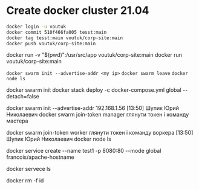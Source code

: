 # Create docker cluster 21.04

```bash
docker login -u voutuk
docker commit 510f466fa005 tesst:main
docker tag tesst:main voutuk/corp-site:main
docker push voutuk/corp-site:main
```
docker run -v "$(pwd)":/usr/src/app voutuk/corp-site:main
docker run voutuk/corp-site:main

`docker swarm init --advertise-addr <my ip>`
`docker swarm leave`
`docker node ls`

docker swarm init
docker stack deploy -c docker-compose.yml global --detach=false


docker swarm init --advertise-addr  192.168.1.56
[13:50] Шупик Юрий Николаевич
docker swarm join-token manager   глянути токен і команду мастера

docker swarm join-token worker    глянути токен і команду воркера
[13:50] Шупик Юрий Николаевич
docker node ls

docker service create --name test1 -p 8080:80 --mode global francois/apache-hostname

docker servece ls

docker rm -f id